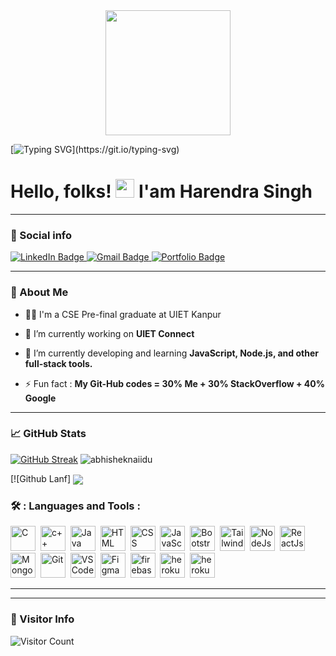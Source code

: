 <div id="header" align="center">
  <img src=https://media.giphy.com/media/du3J3cXyzhj75IOgvA/giphy.gif width="200"/>
</div>

[![Typing SVG](https://readme-typing-svg.herokuapp.com?duration=10000&center=true&vCenter=true&width=900&height=25&lines=Welcome+to+my+Github+page.)](https://git.io/typing-svg)
# Hello, folks! <img src="https://raw.githubusercontent.com/MartinHeinz/MartinHeinz/master/wave.gif" width="30px" align = "justify" > I'am Harendra Singh

---

### 🔗 Social info
<div id="badges">
    <a href="https://www.linkedin.com/in/12-harendra-singh//">
    <img src="https://img.shields.io/badge/LinkedIn-blue?style=for-the-badge&logo=linkedin&logoColor=white" alt="LinkedIn Badge"/>
    </a>
    <a href="https://mail.google.com/mail/u/0/?fs=1&tf=cm&to=harendrasingh2406@gmail.com">
    <img src="https://img.shields.io/badge/Gmail-D14836?style=for-the-badge&logo=gmail&logoColor=white" alt="Gmail Badge"/>
    </a>
    <a href="http://harendrasingh.tech/">
    <img src="https://img.shields.io/badge/Portfolio-dda703?style=for-the-badge&logo=About.me&logoColor=white" alt="Portfolio Badge"/>
    </a>
</div>

---
### 👦 About Me
- 👨‍💻 I'm a CSE Pre-final graduate at UIET Kanpur

- 🔭 I’m currently working on **UIET Connect**

- 🌱 I’m currently developing and learning **JavaScript, Node.js, and other full-stack tools.**

- ⚡ Fun fact : **My Git-Hub codes = 30% Me + 30% StackOverflow + 40% Google**

--- 

### &#x1f4c8; GitHub Stats
[![GitHub Streak](http://github-readme-streak-stats.herokuapp.com?user=hasheditz&theme=highcontrast&background=000000)](https://git.io/streak-stats)
<img src="https://github-readme-stats.vercel.app/api?username=hasheditz&show_icons=true&theme=gotham" alt="abhisheknaiidu"  />

[![Github Lanf]
<a href="https://github.com/hasheditz">
  <img align="center" src="https://github-readme-stats.vercel.app/api/top-langs/?username=hasheditz&hide=java,html,tex&title_color=ffffff&text_color=c9cacc&icon_color=2bbc8a&bg_color=000000&langs_count=3" />
</a>

<!-- ### ⚙️ My Projects :
- Github User Info
### Projects

- **Project 1:** UIET
- **Project 2:** Description of Project 2
- **Project 3:** Description of Project 3
---
 -->
### 🛠️ : Languages and Tools :

<div>
  <img src="https://cdn.jsdelivr.net/gh/devicons/devicon/icons/c/c-original.svg" alt="C" width="40" height="40"/>&nbsp;
  <img src="https://cdn.jsdelivr.net/gh/devicons/devicon/icons/cplusplus/cplusplus-original.svg" alt="c++" width="40" height="40"/>&nbsp;
  <img src="https://cdn.jsdelivr.net/gh/devicons/devicon/icons/java/java-original-wordmark.svg" alt="Java" width="40" height="40"/>&nbsp;
   <img src="https://cdn.jsdelivr.net/gh/devicons/devicon/icons/html5/html5-original.svg" alt="HTML" width="40" height="40"/>&nbsp;
  <img src="https://cdn.jsdelivr.net/gh/devicons/devicon/icons/css3/css3-original.svg" alt="CSS" width="40" height="40"/>&nbsp;
  <img src="https://cdn.jsdelivr.net/gh/devicons/devicon/icons/javascript/javascript-original.svg" alt="JavaScript" width="40" height="40"/>&nbsp;
  <img src="https://getbootstrap.com/docs/5.0/assets/brand/bootstrap-logo.svg" title="JavaScript" alt="Bootstrap" width="40" height="40"/>&nbsp;
  <img src="https://cdn.jsdelivr.net/gh/devicons/devicon/icons/tailwindcss/tailwindcss-plain.svg" alt="TailwindCSS" width="40" height="40"/>&nbsp;
  <img src="https://cdn.jsdelivr.net/gh/devicons/devicon/icons/nodejs/nodejs-plain-wordmark.svg" alt="NodeJs" width="40" height="40"/>&nbsp;
  <img src="https://cdn.jsdelivr.net/gh/devicons/devicon/icons/react/react-original.svg" alt="ReactJs" width="40" height="40"/>&nbsp;
  <img src="https://cdn.jsdelivr.net/gh/devicons/devicon/icons/mongodb/mongodb-plain-wordmark.svg" alt="MongoDB" width="40" height="40"/>&nbsp;
  <img src="https://cdn.jsdelivr.net/gh/devicons/devicon/icons/git/git-original.svg" alt="Git" width="40" height="40"/>&nbsp;
  <img src="https://cdn.jsdelivr.net/gh/devicons/devicon/icons/vscode/vscode-original.svg" alt="VS Code" width="40" height="40"/>&nbsp;
  <img src="https://cdn.jsdelivr.net/gh/devicons/devicon/icons/figma/figma-original.svg" alt="Figma" width="40" height="40"/>&nbsp;
  <img src="https://cdn.jsdelivr.net/gh/devicons/devicon/icons/firebase/firebase-plain.svg" alt="firebase" width="40" height="40"/>&nbsp;
  <img src="https://cdn.jsdelivr.net/gh/devicons/devicon/icons/heroku/heroku-original.svg" alt="heroku" width="40" height="40"/>&nbsp;
  <img src="https://svgshare.com/i/5xY.svg" alt="heroku" width="40" height="40"/>&nbsp;
</div>

---




---

### 👀 Visitor Info

<!-- ![visitors](https://visitor-badge.glitch.me/badge?page_id=hasheditz) -->
![Visitor Count](https://profile-counter.glitch.me/{hasheditz}/count.svg)

